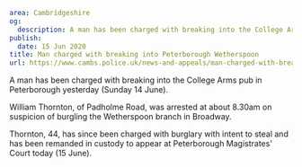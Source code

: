 ```yaml
area: Cambridgeshire
og:
  description: A man has been charged with breaking into the College Arms pub in Peterborough yesterday (Sunday 14 June).
publish:
  date: 15 Jun 2020
title: Man charged with breaking into Peterborough Wetherspoon
url: https://www.cambs.police.uk/news-and-appeals/man-charged-with-breaking-into-peterborough-wetherspoon
```

A man has been charged with breaking into the College Arms pub in Peterborough yesterday (Sunday 14 June).

William Thornton, of Padholme Road, was arrested at about 8.30am on suspicion of burgling the Wetherspoon branch in Broadway.

Thornton, 44, has since been charged with burglary with intent to steal and has been remanded in custody to appear at Peterborough Magistrates' Court today (15 June).
